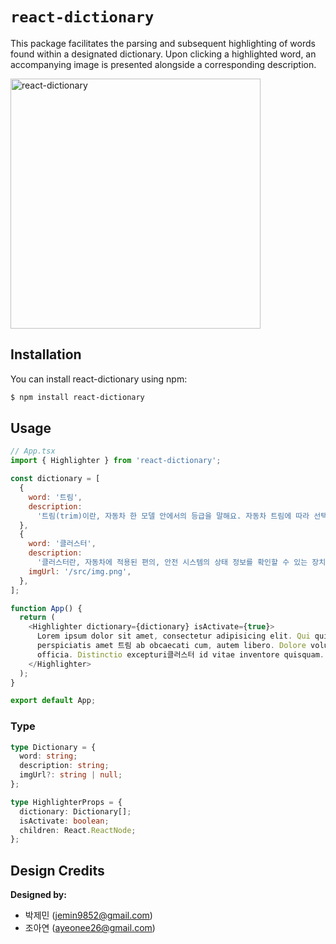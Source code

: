 # `react-dictionary`

This package facilitates the parsing and subsequent highlighting of words found within a designated dictionary. Upon clicking a highlighted word, an accompanying image is presented alongside a corresponding description.

<p>
  <img width='400' src="https://github.com/bae-sh/react-dictionary/assets/37887690/7449bea3-a8bb-4b41-9a0e-7809b199d2d8" alt="react-dictionary" />
</p>

## Installation

You can install react-dictionary using npm:

```bash
$ npm install react-dictionary
```

## Usage

```javascript
// App.tsx
import { Highlighter } from 'react-dictionary';

const dictionary = [
  {
    word: '트림',
    description:
      '트림(trim)이란, 자동차 한 모델 안에서의 등급을 말해요. 자동차 트림에 따라 선택할 수 있는 편의사양과 옵션등이 정해져요.',
  },
  {
    word: '클러스터',
    description:
      '클러스터란, 자동차에 적용된 편의, 안전 시스템의 상태 정보를 확인할 수 있는 장치로, 주행 관련 정보를 상황에 맞게 제공해줘요.',
    imgUrl: '/src/img.png',
  },
];

function App() {
  return (
    <Highlighter dictionary={dictionary} isActivate={true}>
      Lorem ipsum dolor sit amet, consectetur adipisicing elit. Qui quis quibusdam delectus
      perspiciatis amet 트림 ab obcaecati cum, autem libero. Dolore voluptatum voluptate similique
      officia. Distinctio excepturi클러스터 id vitae inventore quisquam.
    </Highlighter>
  );
}

export default App;
```

### Type

```typescript
type Dictionary = {
  word: string;
  description: string;
  imgUrl?: string | null;
};

type HighlighterProps = {
  dictionary: Dictionary[];
  isActivate: boolean;
  children: React.ReactNode;
};
```

## Design Credits

**Designed by:**

- 박제민 (jemin9852@gmail.com)
- 조아연 (ayeonee26@gmail.com)
